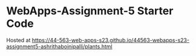 # WebApps-Assignment-5 Starter Code

Hosted at https://44-563-web-apps-s23.github.io/44563-webapps-s23-assignment5-ashrithaboinipalli/plants.html
